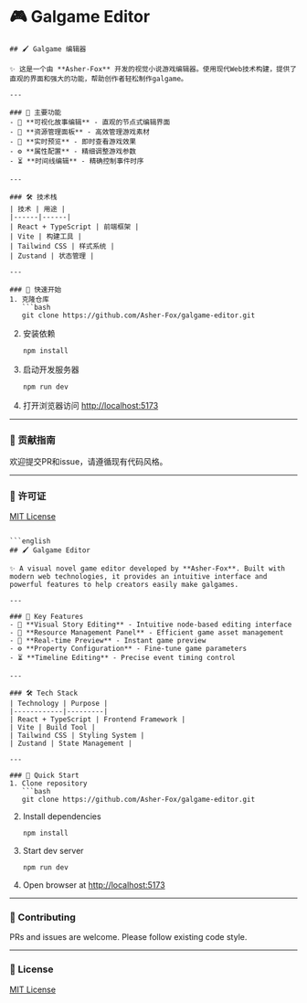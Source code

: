 # 🎮 Galgame Editor

```中文
## 🖌️ Galgame 编辑器

✨ 这是一个由 **Asher-Fox** 开发的视觉小说游戏编辑器。使用现代Web技术构建，提供了直观的界面和强大的功能，帮助创作者轻松制作galgame。

---

### 🚀 主要功能
- 🎨 **可视化故事编辑** - 直观的节点式编辑界面
- 📁 **资源管理面板** - 高效管理游戏素材
- 👀 **实时预览** - 即时查看游戏效果
- ⚙️ **属性配置** - 精细调整游戏参数
- ⏳ **时间线编辑** - 精确控制事件时序

---

### 🛠️ 技术栈
| 技术 | 用途 |
|------|------|
| React + TypeScript | 前端框架 |
| Vite | 构建工具 |
| Tailwind CSS | 样式系统 |
| Zustand | 状态管理 |

---

### 🏃 快速开始
1. 克隆仓库
   ```bash
   git clone https://github.com/Asher-Fox/galgame-editor.git
   ```
2. 安装依赖
   ```bash
   npm install
   ```
3. 启动开发服务器
   ```bash
   npm run dev
   ```
4. 打开浏览器访问 [http://localhost:5173](http://localhost:5173)

---

### 🤝 贡献指南
欢迎提交PR和issue，请遵循现有代码风格。

---

### 📜 许可证
[MIT License](LICENSE)
```

```english
## 🖌️ Galgame Editor

✨ A visual novel game editor developed by **Asher-Fox**. Built with modern web technologies, it provides an intuitive interface and powerful features to help creators easily make galgames.

---

### 🚀 Key Features
- 🎨 **Visual Story Editing** - Intuitive node-based editing interface
- 📁 **Resource Management Panel** - Efficient game asset management
- 👀 **Real-time Preview** - Instant game preview
- ⚙️ **Property Configuration** - Fine-tune game parameters
- ⏳ **Timeline Editing** - Precise event timing control

---

### 🛠️ Tech Stack
| Technology | Purpose |
|------------|---------|
| React + TypeScript | Frontend Framework |
| Vite | Build Tool |
| Tailwind CSS | Styling System |
| Zustand | State Management |

---

### 🏃 Quick Start
1. Clone repository
   ```bash
   git clone https://github.com/Asher-Fox/galgame-editor.git
   ```
2. Install dependencies
   ```bash
   npm install
   ```
3. Start dev server
   ```bash
   npm run dev
   ```
4. Open browser at [http://localhost:5173](http://localhost:5173)

---

### 🤝 Contributing
PRs and issues are welcome. Please follow existing code style.

---

### 📜 License
[MIT License](LICENSE)
```
